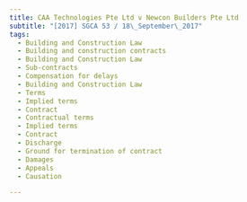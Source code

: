 ```yaml
---
title: CAA Technologies Pte Ltd v Newcon Builders Pte Ltd 
subtitle: "[2017] SGCA 53 / 18\_September\_2017"
tags:
  - Building and Construction Law
  - Building and construction contracts
  - Building and Construction Law
  - Sub-contracts
  - Compensation for delays
  - Building and Construction Law
  - Terms
  - Implied terms
  - Contract
  - Contractual terms
  - Implied terms
  - Contract
  - Discharge
  - Ground for termination of contract
  - Damages
  - Appeals
  - Causation

---
```


